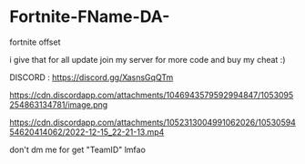# Fortnite-FName-DA-
fortnite offset


i give that for all update
join my server for more code and buy my cheat :)


DISCORD : https://discord.gg/XasnsGqQTm



https://cdn.discordapp.com/attachments/1046943579592994847/1053095254863134781/image.png

https://cdn.discordapp.com/attachments/1052313004991062026/1053059454620414062/2022-12-15_22-21-13.mp4

don't dm me for get "TeamID" lmfao
